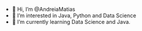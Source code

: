 - 👋 Hi, I’m @AndreiaMatias
- 👀 I’m interested in Java, Python and Data Science
- 🌱 I’m currently learning Data Science and Java.






<!---
AndreiaMatias/AndreiaMatias is a ✨ special ✨ repository because its `README.md` (this file) appears on your GitHub profile.
You can click the Preview link to take a look at your changes.
--->
